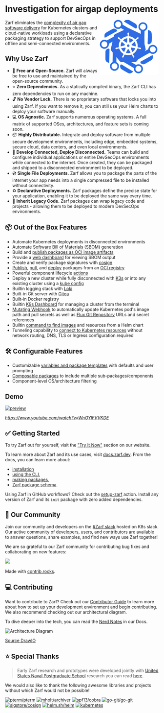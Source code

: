 # Investigation for airgap deployments


<img align="right" alt="zarf logo" src=".images/Graviton Logo.png"  height="180" />

Zarf eliminates the [complexity of air gap software delivery](https://www.itopstimes.com/contain/air-gap-kubernetes-considerations-for-running-cloud-native-applications-without-the-cloud/) for Kubernetes clusters and cloud-native workloads using a declarative packaging strategy to support DevSecOps in offline and semi-connected environments.

## Why Use Zarf

- 💸 **Free and Open-Source.** Zarf will always be free to use and maintained by the open-source community.
- ⭐️ **Zero Dependencies.** As a statically compiled binary, the Zarf CLI has zero dependencies to run on any machine.
- 🔓 **No Vendor Lock.** There is no proprietary software that locks you into using Zarf. If you want to remove it, you can still use your Helm charts to deploy your software manually.
- 💻 **OS Agnostic.** Zarf supports numerous operating systems. A full matrix of supported OSes, architectures, and feature sets is coming soon.
- 📦 **Highly Distributable.** Integrate and deploy software from multiple secure development environments, including edge, embedded systems, secure cloud, data centers, and even local environments.
- 🚀 **Develop Connected, Deploy Disconnected.** Teams can build and configure individual applications or entire DevSecOps environments while connected to the internet. Once created, they can be packaged and shipped to a disconnected environment to be deployed.
- 💿 **Single File Deployments.** Zarf allows you to package the parts of the internet your app needs into a single compressed file to be installed without connectivity.
- ♻️ **Declarative Deployments.** Zarf packages define the precise state for your application, enabling it to be deployed the same way every time.
- 🦖 **Inherit Legacy Code.** Zarf packages can wrap legacy code and projects - allowing them to be deployed to modern DevSecOps environments.

## 📦 Out of the Box Features

- Automate Kubernetes deployments in disconnected environments
- Automate [Software Bill of Materials (SBOM)](https://docs.zarf.dev/docs/create-a-zarf-package/package-sboms) generation
- Build and [publish packages as OCI image artifacts](https://docs.zarf.dev/docs/zarf-tutorials/publish-and-deploy)
- Provide a [web dashboard](https://docs.zarf.dev/docs/deploy-a-zarf-package/view-sboms) for viewing SBOM output
- Create and verify package signatures with [cosign](https://github.com/sigstore/cosign)
- [Publish](https://docs.zarf.dev/docs/the-zarf-cli/cli-commands/zarf_package_publish), [pull](https://docs.zarf.dev/docs/the-zarf-cli/cli-commands/zarf_package_pull), and [deploy](https://docs.zarf.dev/docs/the-zarf-cli/cli-commands/zarf_package_deploy) packages from an [OCI registry](https://opencontainers.org/)
- Powerful component lifecycle [actions](https://docs.zarf.dev/docs/create-a-zarf-package/component-actions)
- Deploy a new cluster while fully disconnected with [K3s](https://k3s.io/) or into any existing cluster using a [kube config](https://kubernetes.io/docs/concepts/configuration/organize-cluster-access-kubeconfig/)
- Builtin logging stack with [Loki](https://grafana.com/oss/loki/)
- Built-in Git server with [Gitea](https://gitea.io/en-us/)
- Built-in Docker registry
- Builtin [K9s Dashboard](https://k9scli.io/) for managing a cluster from the terminal
- [Mutating Webhook](adr/0005-mutating-webhook.md) to automatically update Kubernetes pod's image path and pull secrets as well as [Flux Git Repository](https://fluxcd.io/docs/components/source/gitrepositories/) URLs and secret references
- Builtin [command to find images](https://docs.zarf.dev/docs/the-zarf-cli/cli-commands/zarf_dev_find-images) and resources from a Helm chart
- Tunneling capability to [connect to Kubernetes resources](https://docs.zarf.dev/docs/the-zarf-cli/cli-commands/zarf_connect) without network routing, DNS, TLS or Ingress configuration required

## 🛠️ Configurable Features

- Customizable [variables and package templates](https://docs.zarf.dev/examples/variables/) with defaults and user prompting
- [Composable packages](https://docs.zarf.dev/docs/create-a-zarf-package/zarf-components#composing-package-components) to include multiple sub-packages/components
- Component-level OS/architecture filtering

## Demo

[![preview](.images/zarf-v0.21-preview.gif)](https://www.youtube.com/watch?v=WnOYlFVVKDE)

_<https://www.youtube.com/watch?v=WnOYlFVVKDE>_

## ✅ Getting Started

To try Zarf out for yourself, visit the ["Try It Now"](https://zarf.dev/install) section on our website.

To learn more about Zarf and its use cases, visit [docs.zarf.dev](https://docs.zarf.dev/docs/zarf-overview). From the docs, you can learn more about:
- [installation](https://docs.zarf.dev/docs/getting-started/#installing-zarf)
- [using the CLI](https://docs.zarf.dev/docs/the-zarf-cli/),
- [making packages](https://docs.zarf.dev/docs/create-a-zarf-package/zarf-packages/),
- [Zarf package schema](https://docs.zarf.dev/docs/create-a-zarf-package/zarf-schema).

Using Zarf in GitHub workflows? Check out the [setup-zarf](https://github.com/defenseunicorns/setup-zarf) action. Install any version of Zarf and its `init` package with zero added dependencies.

## 🫶 Our Community

Join our community and developers on the [#Zarf slack](https://zarf.dev/slack) hosted on K8s slack. Our active community of developers, users, and contributors are available to answer questions, share examples, and find new ways use Zarf together!

We are so grateful to our Zarf community for contributing bug fixes and collaborating on new features:

<a href="https://github.com/defenseunicorns/zarf/graphs/contributors">
  <img src="https://contrib.rocks/image?repo=defenseunicorns/zarf" />
</a>

Made with [contrib.rocks](https://contrib.rocks).

## 💻 Contributing

Want to contribute to Zarf?
Check out our [Contributor Guide](https://docs.zarf.dev/docs/contribute-to-zarf/contributor-guide) to learn more about how to set up your development environment and begin contributing.
We also recommend checking out our architectural diagram.

To dive deeper into the tech, you can read the [Nerd Notes](https://docs.zarf.dev/docs/contribute-to-zarf/nerd-notes) in our Docs.

![Architecture Diagram](./docs/.images/architecture.drawio.svg)

[Source DrawIO](docs/.images/architecture.drawio.svg)


## ⭐️ Special Thanks

> Early Zarf research and prototypes were developed jointly with [United States Naval Postgraduate School](https://nps.edu/) research you can read [here](https://calhoun.nps.edu/handle/10945/68688).

We would also like to thank the following awesome libraries and projects without which Zarf would not be possible!

[![pterm/pterm](https://img.shields.io/badge/pterm%2Fpterm-007d9c?logo=go&logoColor=white)](https://github.com/pterm/pterm)
[![mholt/archiver](https://img.shields.io/badge/mholt%2Farchiver-007d9c?logo=go&logoColor=white)](https://github.com/mholt/archiver)
[![spf13/cobra](https://img.shields.io/badge/spf13%2Fcobra-007d9c?logo=go&logoColor=white)](https://github.com/spf13/cobra)
[![go-git/go-git](https://img.shields.io/badge/go--git%2Fgo--git-007d9c?logo=go&logoColor=white)](https://github.com/go-git/go-git)
[![sigstore/cosign](https://img.shields.io/badge/sigstore%2Fcosign-2a1e71?logo=linuxfoundation&logoColor=white)](https://github.com/sigstore/cosign)
[![helm.sh/helm](https://img.shields.io/badge/helm.sh%2Fhelm-0f1689?logo=helm&logoColor=white)](https://github.com/helm/helm)
[![kubernetes](https://img.shields.io/badge/kubernetes-316ce6?logo=kubernetes&logoColor=white)](https://github.com/kubernetes)
